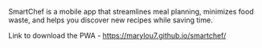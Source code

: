 SmartChef is a mobile app that streamlines meal planning, minimizes food waste, and helps you discover new recipes while saving time.

 Link to download the PWA - https://marylou7.github.io/smartchef/
 

